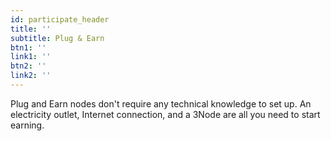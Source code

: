 ```yaml
---
id: participate_header
title: ''
subtitle: Plug & Earn
btn1: ''
link1: ''
btn2: ''
link2: ''
---
```


Plug and Earn nodes don't require any technical knowledge to set up. An electricity outlet, Internet connection, and a 3Node are all you need to start earning.


<!-- Buttons:
Join Us
Visit the Grid Explorer -->